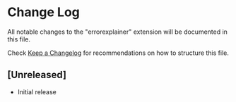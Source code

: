 # Change Log

All notable changes to the "errorexplainer" extension will be documented in this file.

Check [Keep a Changelog](http://keepachangelog.com/) for recommendations on how to structure this file.

## [Unreleased]

- Initial release